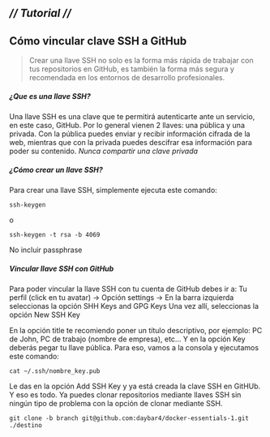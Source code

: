 ## _// Tutorial //_ ##
## Cómo vincular clave SSH a GitHub
> Crear una llave SSH no solo es la forma más rápida de trabajar con tus repositorios en GitHub, es también la forma más segura y recomendada en los entornos de desarrollo profesionales.

##### ¿Que es una llave SSH?
Una llave SSH es una clave que te permitirá autenticarte ante un servicio, en este caso, GitHub. Por lo general vienen 2 llaves: una pública y una privada. Con la pública puedes enviar y recibir información cifrada de la web, mientras que con la privada puedes descifrar esa información para poder su contenido.
_Nunca compartir una clave privada_

##### ¿Cómo crear un llave SSH?
Para crear una llave SSH, simplemente ejecuta este comando:
``` 
ssh-keygen
```
o
```
ssh-keygen -t rsa -b 4069
```
No incluir passphrase

##### Vincular llave SSH con GitHub

Para poder vincular la llave SSH con tu cuenta de GitHub debes ir a:
Tu perfil (click en tu avatar) -> Opción settings -> En la barra izquierda seleccionas la opción SHH Keys and GPG Keys
Una vez allí, seleccionas la opción New SSH Key

En la opción title te recomiendo poner un título descriptivo, por ejemplo: PC de John, PC de trabajo (nombre de empresa), etc... Y en la opción Key deberás pegar tu llave pública. Para eso, vamos a la consola y ejecutamos este comando:
```
cat ~/.ssh/nombre_key.pub
```
Le das en la opción Add SSH Key y ya está creada la clave SSH en GitHUb.
Y eso es todo. Ya puedes clonar repositorios mediante llaves SSH sin ningún tipo de problema con la opción de clonar mediante SSH.
```
git clone -b branch git@github.com:daybar4/docker-essentials-1.git ./destino
```
